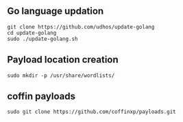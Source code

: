 ## Go language updation

```
git clone https://github.com/udhos/update-golang
cd update-golang
sudo ./update-golang.sh
```

## Payload location creation

```
sudo mkdir -p /usr/share/wordlists/
```

## coffin payloads

```
sudo git clone https://github.com/coffinxp/payloads.git
```
